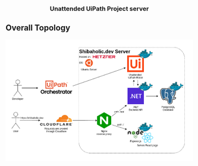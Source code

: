 <br />
<div align="center">

<h3 align="center">Unattended UiPath Project server</h3>

</div>

## Overall Topology

<div align="center">

![Diagram of Server Topology](assets/ServerTopology.drawio.png)

</div>

